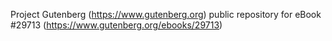 Project Gutenberg (https://www.gutenberg.org) public repository for eBook #29713 (https://www.gutenberg.org/ebooks/29713)

